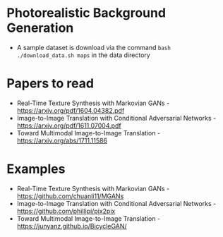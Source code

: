 # Photorealistic Background Generation
* A sample dataset is download via the command `bash ./download_data.sh maps` in the data directory 


# Papers to read
* Real-Time Texture Synthesis with Markovian GANs - https://arxiv.org/pdf/1604.04382.pdf
* Image-to-Image Translation with Conditional Adversarial Networks - https://arxiv.org/pdf/1611.07004.pdf
* Toward Multimodal Image-to-Image Translation - https://arxiv.org/abs/1711.11586

# Examples
* Real-Time Texture Synthesis with Markovian GANs - https://github.com/chuanli11/MGANs
* Image-to-Image Translation with Conditional Adversarial Networks - https://github.com/phillipi/pix2pix
* Toward Multimodal Image-to-Image Translation - https://junyanz.github.io/BicycleGAN/
